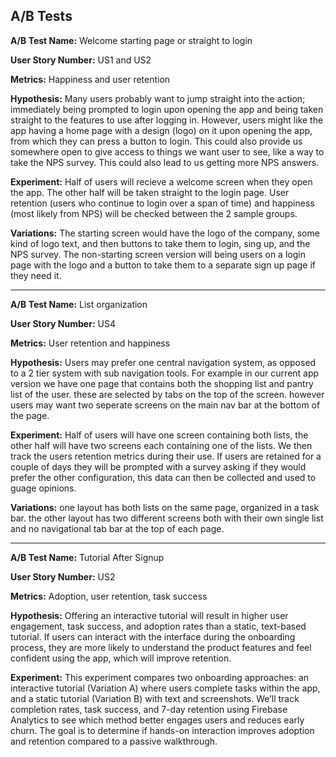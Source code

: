 ## A/B Tests

**A/B Test Name:** Welcome starting page or straight to login

**User Story Number:** US1 and US2

**Metrics:** Happiness and user retention

**Hypothesis:** Many users probably want to jump straight into the action; immediately being
prompted to login upon opening the app and being taken straight to the features to use
after logging in. However, users might like the app having a home page with a design (logo)
on it upon opening the app, from which they can press a button to login. This could also
provide us somewhere open to give access to things we want user to see, like a way to
take the NPS survey. This could also lead to us getting more NPS answers.

**Experiment:** Half of users will recieve a welcome screen when they open the app. The other
half will be taken straight to the login page. User retention (users who continue to login
over a span of time) and happiness (most likely from NPS) will be checked between the 2 sample
groups.

**Variations:** The starting screen would have the logo of the company, some kind of logo text,
and then buttons to take them to login, sing up, and the NPS survey. The non-starting screen
version will being users on a login page with the logo and a button to take them to a separate
sign up page if they need it.

---

**A/B Test Name:** List organization

**User Story Number:** US4

**Metrics:** User retention and happiness

**Hypothesis:** Users may prefer one central navigation system, as opposed to a 2 tier system with sub navigation tools. For example in our current app version we have one page that contains both the shopping list and pantry list of the user. these are selected by tabs on the top of the screen. however users may want two seperate screens on the main nav bar at the bottom of the page.

**Experiment:** Half of users will have one screen containing both lists, the other half will have two screens each containing one of the lists. We then track the users retention metrics during their use. If users are retained for a couple of days they will be prompted with a survey asking if they would prefer the other configuration, this data can then be collected and used to guage opinions.


**Variations:** one layout has both lists on the same page, organized in a task bar. the other layout has two different screens both with their own single list and no navigational tab bar at the top of each page.

---

**A/B Test Name:** Tutorial After Signup

**User Story Number:** US2

**Metrics:** Adoption, user retention, task success

**Hypothesis:** Offering an interactive tutorial will result in higher user engagement, task success, and adoption rates than a static, text-based tutorial. If users can interact with the interface during the onboarding process, they are more likely to understand the product features and feel confident using the app, which will improve retention.

**Experiment:** This experiment compares two onboarding approaches: an interactive tutorial (Variation A) where users complete tasks within the app, and a static tutorial (Variation B) with text and screenshots. We’ll track completion rates, task success, and 7-day retention using Firebase Analytics to see which method better engages users and reduces early churn. The goal is to determine if hands-on interaction improves adoption and retention compared to a passive walkthrough.







